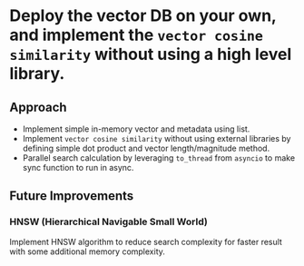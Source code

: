# Deploy the vector DB on your own, and implement the `vector cosine similarity` without using a high level library.

## Approach

- Implement simple in-memory vector and metadata using list.
- Implement `vector cosine similarity` without using external libraries by defining simple dot product and vector length/magnitude method.
- Parallel search calculation by leveraging `to_thread` from `asyncio` to make sync function to run in async.

## Future Improvements

### HNSW (Hierarchical Navigable Small World)

Implement HNSW algorithm to reduce search complexity for faster result with some additional memory complexity.
